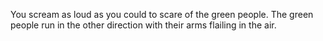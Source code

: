 You scream as loud as you could to scare of the green people. The green people
run in the other direction with their arms flailing in the air.